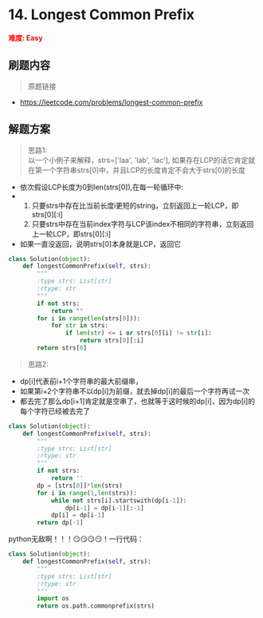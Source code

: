 # 14. Longest Common Prefix

**<font color=red>难度: Easy</font>**

## 刷题内容

> 原题链接
* https://leetcode.com/problems/longest-common-prefix


## 解题方案

> 思路1:  
以一个小例子来解释，strs=['laa', 'lab', 'lac'], 如果存在LCP的话它肯定就在第一个字符串strs[0]中，并且LCP的长度肯定不会大于strs[0]的长度  
- 依次假设LCP长度为0到len(strs[0]),在每一轮循环中: 
- 1. 只要strs中存在比当前长度i更短的string，立刻返回上一轮LCP，即strs[0][:i]
  2. 只要strs中存在当前index字符与LCP该index不相同的字符串，立刻返回上一轮LCP，即strs[0][:i]
- 如果一直没返回，说明strs[0]本身就是LCP，返回它


```python
class Solution(object):
    def longestCommonPrefix(self, strs):
        """
        :type strs: List[str]
        :rtype: str
        """
        if not strs:
            return ""
        for i in range(len(strs[0])):
            for str in strs:
                if len(str) <= i or strs[0][i] != str[i]:
                    return strs[0][:i]
        return strs[0]

```

> 思路2:
- dp[i]代表前i+1个字符串的最大前缀串，
- 如果第i+2个字符串不以dp[i]为前缀，就去掉dp[i]的最后一个字符再试一次
- 都去完了那么dp[i+1]肯定就是空串了，也就等于这时候的dp[i]，因为dp[i]的每个字符已经被去完了
```python
class Solution(object):
    def longestCommonPrefix(self, strs):
        """
        :type strs: List[str]
        :rtype: str
        """
        if not strs:
            return ''
        dp = [strs[0]]*len(strs)
        for i in range(1,len(strs)):
            while not strs[i].startswith(dp[i-1]):
                dp[i-1] = dp[i-1][:-1]
            dp[i] = dp[i-1]
        return dp[-1]
```


python无敌啊！！！😏😏😏😏！一行代码：
```python
class Solution(object):
    def longestCommonPrefix(self, strs):
        """
        :type strs: List[str]
        :rtype: str
        """
        import os
        return os.path.commonprefix(strs)
```

